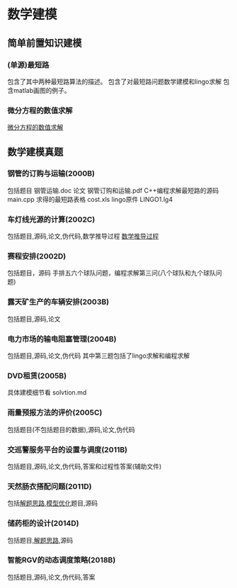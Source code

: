 # 数学建模

## 简单前置知识建模
### (单源)最短路
包含了其中两种最短路算法的描述。
包含了对最短路问题数学建模和lingo求解
包含matlab画图的例子。
### 微分方程的数值求解
[微分方程的数值求解 ](http://t.csdnimg.cn/f0BOy)
## 数学建模真题

### 钢管的订购与运输(2000B)
包括题目 钢管运输.doc
论文 钢管订购和运输.pdf
C++编程求解最短路的源码 main.cpp
求得的最短路表格 cost.xls
lingo原件 LINGO1.lg4

### 车灯线光源的计算(2002C)
包括题目,源码,论文,伪代码,数学推导过程
[数学推导过程 ](http://t.csdnimg.cn/DNIr6)
### 赛程安排(2002D)
包括题目，源码
手排五六个球队问题，编程求解第三问(八个球队和九个球队问题)
### 露天矿生产的车辆安排(2003B)
包括题目,源码,论文
### 电力市场的输电阻塞管理(2004B)
包括题目,源码,论文,伪代码
其中第三题包括了lingo求解和编程求解
### DVD租赁(2005B)
具体建模细节看 solvtion.md
### 雨量预报方法的评价(2005C)
包括题目(不包括题目的数据),源码,论文,伪代码
### 交巡警服务平台的设置与调度(2011B)
包括题目,源码,论文,伪代码,答案和过程性答案(辅助文件)
### 天然肠衣搭配问题(2011D)
包括[解题思路](http://t.csdnimg.cn/h7cdP),[模型优化](http://t.csdnimg.cn/GJ77G)题目,源码
### 储药柜的设计(2014D)
包括题目,[解题思路](http://t.csdnimg.cn/SVAAj),源码
### 智能RGV的动态调度策略(2018B)
包括题目,源码,论文,伪代码,答案

